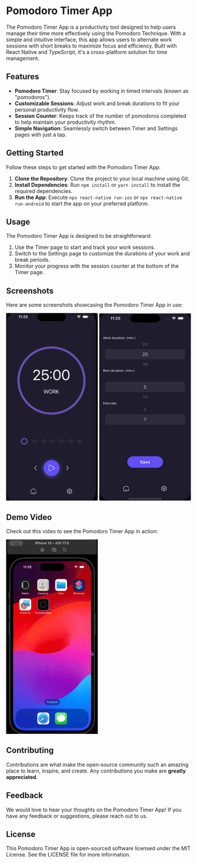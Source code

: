 # Pomodoro Timer App

The Pomodoro Timer App is a productivity tool designed to help users manage their time more effectively using the Pomodoro Technique. With a simple and intuitive interface, this app allows users to alternate work sessions with short breaks to maximize focus and efficiency. Built with React Native and TypeScript, it's a cross-platform solution for time management.

## Features

- **Pomodoro Timer**: Stay focused by working in timed intervals (known as "pomodoros").
- **Customizable Sessions**: Adjust work and break durations to fit your personal productivity flow.
- **Session Counter**: Keeps track of the number of pomodoros completed to help maintain your productivity rhythm.
- **Simple Navigation**: Seamlessly switch between Timer and Settings pages with just a tap.

## Getting Started

Follow these steps to get started with the Pomodoro Timer App:

1. **Clone the Repository**: Clone the project to your local machine using Git.
2. **Install Dependencies**: Run `npm install` or `yarn install` to install the required dependencies.
3. **Run the App**: Execute `npx react-native run-ios` or `npx react-native run-android` to start the app on your preferred platform.

## Usage

The Pomodoro Timer App is designed to be straightforward:

1. Use the Timer page to start and track your work sessions.
2. Switch to the Settings page to customize the durations of your work and break periods.
3. Monitor your progress with the session counter at the bottom of the Timer page.

## Screenshots

Here are some screenshots showcasing the Pomodoro Timer App in use:

<img src="./assets/images/PomodoroAppScreen1.png" width="250" alt="HTMLSnapshot Overview">
<img src="./assets/images/PomodoroAppScreen2.png" width="250" height="510" alt="HTML Code Display Feature">


## Demo Video

Check out this video to see the Pomodoro Timer App in action:

<img src="./assets/images/demo-video.gif" width="250" alt="Pomodoro App Demo Video"></a>

## Contributing

Contributions are what make the open-source community such an amazing place to learn, inspire, and create. Any contributions you make are **greatly appreciated**.

## Feedback

We would love to hear your thoughts on the Pomodoro Timer App! If you have any feedback or suggestions, please reach out to us.

## License

This Pomodoro Timer App is open-sourced software licensed under the MIT License. See the LICENSE file for more information.
